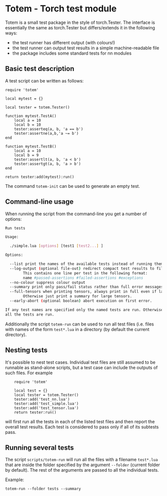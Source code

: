 # Totem - Torch test module

Totem is a small test package in the style of torch.Tester. The interface is
essentially the same as torch.Tester but differs/extends it in the following
ways:

* the test runner has different output (with colours!)
* the test runner can output test results in a simple machine-readable file
* the package includes some standard tests for nn modules

## Basic test description

A test script can be written as follows:

	require 'totem'

	local mytest = {}
	 
	local tester = totem.Tester()
	 
	function mytest.TestA()
		local a = 10
		local b = 10
		tester:asserteq(a, b, 'a == b')
		tester:assertne(a,b,'a ~= b')
	end
	 
	function mytest.TestB()
		local a = 10
		local b = 9
		tester:assertlt(a, b, 'a < b')
		tester:assertgt(a, b, 'a > b')
	end
	 
	return tester:add(mytest):run()

The command `totem-init` can be used to generate an empty test.

## Command-line usage

When running the script from the command-line you get a number of options:

```sh
Run tests

Usage:

  ./simple.lua [options] [test1 [test2...] ]

Options:

  --list print the names of the available tests instead of running them.
  --log-output (optional file-out) redirect compact test results to file.
        This contains one line per test in the following format:
        name #passed-assertions #failed-assertions #exceptions
  --no-colour suppress colour output
  --summary print only pass/fail status rather than full error messages.
  --full-tensors when printing tensors, always print in full even if large.
        Otherwise just print a summary for large tensors.
  --early-abort (optional boolean) abort execution on first error.

If any test names are specified only the named tests are run. Otherwise
all the tests are run.
```

Additionally the script `totem-run` can be used to run all test files (i.e.
files with names of the form `test*.lua` in a directory (by default the current
directory).

## Nesting tests

It's possible to nest test cases. Individual test files are still assumed to be
runnable as stand-alone scripts, but a test case can include the outputs of
such files. For example

        require 'totem'

        local test = {}
        local tester = totem.Tester()
        tester:add('test_nn.lua')
        tester:add('test_simple.lua')
        tester:add('test_tensor.lua')
        return tester:run()

will first run all the tests in each of the listed test files and then report
the overall test results. Each test is considered to pass only if all of its
subtests pass.


## Running several tests

The script `scripts/totem-run` will run all the files with a filename `test*.lua` that
are inside the folder specified by the argument `--folder` (current folder by default).
The rest of the arguments are passed to all the individual tests.

 Example:

 ```
 totem-run --folder tests --summary
 ```
